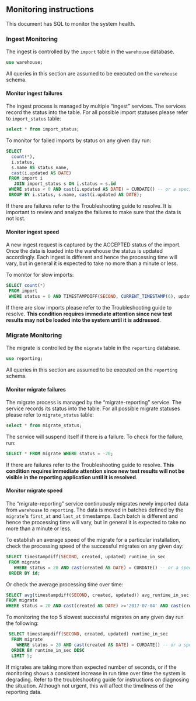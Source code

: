 ## Monitoring instructions
This document has SQL to monitor the system health. 

### Ingest Monitoring
The ingest is controlled by the `import` table in the `warehouse` database. 
```sql
use warehouse;
```
All queries in this section are assumed to be executed on the `warehouse` schema.

#### Monitor ingest failures
The ingest process is managed by multiple “ingest” services. 
The services record the status into the table. For all possible import statuses please refer to `import_status` table:
```sql
select * from import_status;
```
To monitor for failed imports by status on any given day run:
```sql
SELECT
  count(*),
  i.status,
  s.name AS status_name,
  cast(i.updated AS DATE)
 FROM import i
   JOIN import_status s ON i.status = s.id
 WHERE status < 0 AND cast(i.updated AS DATE) = CURDATE() -- or a specific date '2017-07-04'
 GROUP BY i.status, s.name, cast(i.updated AS DATE);
``` 
If there are failures refer to the Troubleshooting guide to resolve. It is important to review and analyze the failures to make sure that the data is not lost. 

#### Monitor ingest speed
A new ingest request is captured by the ACCEPTED status of the import. Once the data is loaded into the warehouse the status is updated accordingly.
Each ingest is different and hence the processing time will vary, but in general it is expected to take no more than a minute or less.

To monitor for slow imports:
```sql
SELECT count(*)
 FROM import
 WHERE status = 0 AND TIMESTAMPDIFF(SECOND, CURRENT_TIMESTAMP(6), updated) > 60;
  ```
If there are slow imports please refer to the Troubleshooting guide to resolve. 
**This condition requires immediate attention since new test results may not be loaded into the system until it is addressed**.


### Migrate Monitoring
The migrate is controlled by the `migrate` table in the `reporting` database. 
```sql
use reporting;
```
All queries in this section are assumed to be executed on the `reporting` schema.

#### Monitor migrate failures
The migrate process is managed by the “migrate-reporting” service. 
The service records its status into the table. For all possible migrate statuses please refer to `migrate_status` table:
```sql
select * from migrate_status;
```

The service will suspend itself if there is a failure. To check for the failure, run:
```sql
SELECT * FROM migrate WHERE status = -20;
```
If there are failures refer to the Troubleshooting guide to resolve. 
**This condition requires immediate attention since new test results will not be visible in the reporting application until it is resolved**.
 
#### Monitor migrate speed
The  “migrate-reporting” service continuously migrates newly imported data from `warehouse` to `reporting`. 
The data is moved in batches defined by the `migrate`'s `first_at` and `last_at` timestamps. 
Each batch is different and hence the processing time will vary, but in general it is expected to take no more than a minute or less.

To establish an average speed of the migrate for a particular installation, check the processing speed of the successful migrates on any given day:
```sql
SELECT timestampdiff(SECOND, created, updated) runtime_in_sec
 FROM migrate
   WHERE status = 20 AND cast(created AS DATE) = CURDATE() -- or a specific date '2017-07-04'
 ORDER BY id;
```
Or check the average processing time over time:
```sql
SELECT avg(timestampdiff(SECOND, created, updated)) avg_runtime_in_sec
FROM migrate
WHERE status = 20 AND cast(created AS DATE) >='2017-07-04' AND cast(created AS DATE) <= '2017-08-04'; -- substitute dates with your values
```

To monitoring the top 5 slowest successful migrates on any given day run the following:
```sql
 SELECT timestampdiff(SECOND, created, updated) runtime_in_sec
  FROM migrate
    WHERE status = 20 AND cast(created AS DATE) = CURDATE() -- or a specific date '2017-07-04'
  ORDER BY runtime_in_sec DESC
  LIMIT 5;
```  
If migrates are taking more than expected number of seconds, or if the monitoring shows a consistent increase in run time over time the system is degrading. 
Refer to the troubleshooting guide for instructions on diagnosing the situation. 
Although not urgent, this will affect the timeliness of the reporting data.
